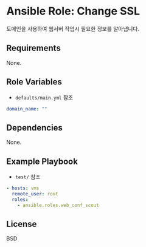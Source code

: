 Ansible Role: Change SSL
=========

도메인을 사용하여 웹서버 작업시 필요한 정보를 알아냅니다.

Requirements
------------
None.

Role Variables
--------------
- `defaults/main.yml` 참조
```yaml
domain_name: ""
```

Dependencies
------------
None.

Example Playbook
----------------
- `test/` 참조
```yaml
- hosts: vms
  remote_user: root
  roles:
    - ansible.roles.web_conf_scout
```

License
------------
BSD